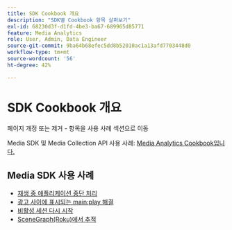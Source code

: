 ```yaml
---
title: SDK Cookbook 개요
description: "SDK별 Cookbook 항목 살펴보기"
exl-id: 68230d3f-d1fd-4be3-ba67-689965d85771
feature: Media Analytics
role: User, Admin, Data Engineer
source-git-commit: 9ba64b68efec5dd8b52010ac1a13afd7703448d0
workflow-type: tm+mt
source-wordcount: '56'
ht-degree: 42%

---
```


# SDK Cookbook 개요


페이지 개정 또는 제거 - 항목을 사용 사례 섹션으로 이동

Media SDK 및 Media Collection API 사용 사례: [Media Analytics Cookbook입니다.](/help/use-cases/media-analytics-cookbook/media-analytics-cookbook.md)

## Media SDK 사용 사례



* [재생 중 애플리케이션 중단 처리](/help/use-cases/cookbook/app-interrupts.md)
* [광고 사이에 표시되는 main:play 해결](/help/use-cases/cookbook/fix-ad-play-ad.md)
* [비활성 세션 다시 시작](/help/use-cases/cookbook/resuming-inactive.md)
* [SceneGraph(Roku)에서 추적](/help/use-cases/cookbook/sdk-track-scenegraph.md)

